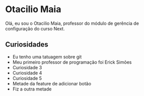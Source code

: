 # Otacilio Maia

Olá, eu sou o Otacilio Maia, professor do módulo de gerência de configuração do curso Next.

## Curiosidades

- Eu tenho uma tatuagem sobre git
- Meu primeiro professor de programação foi Erick Simões
- Curiosidade 3
- Curiosidade 4
- Curiosidade 5
- Metade da feature de adicionar botão
- Fiz a outra metade
